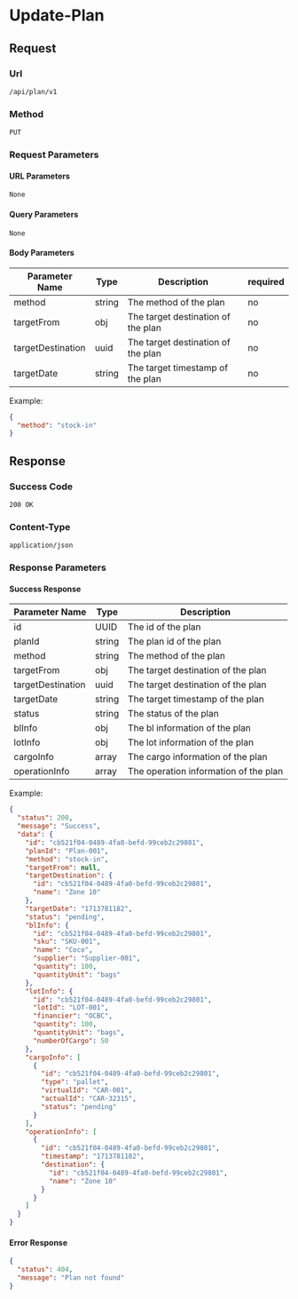 # Update-Plan

## Request

### Url

`/api/plan/v1`

### Method

`PUT`

### Request Parameters

#### URL Parameters

`None`

#### Query Parameters

`None`

#### Body Parameters

| Parameter Name    | Type   | Description                        | required |
|-------------------|--------|------------------------------------|----------|
| method            | string | The method of the plan             | no       |
| targetFrom        | obj    | The target destination of the plan | no       |
| targetDestination | uuid   | The target destination of the plan | no       |
| targetDate        | string | The target timestamp of the plan   | no       |

Example:

```json
{
  "method": "stock-in"
}
```

## Response

### Success Code

`200 OK`

### Content-Type

`application/json`

### Response Parameters

#### Success Response

| Parameter Name    | Type   | Description                           |
|-------------------|--------|---------------------------------------|
| id                | UUID   | The id of the plan                    |
| planId            | string | The plan id of the plan               |
| method            | string | The method of the plan                |
| targetFrom        | obj    | The target destination of the plan    |
| targetDestination | uuid   | The target destination of the plan    |
| targetDate        | string | The target timestamp of the plan      |
| status            | string | The status of the plan                |
| blInfo            | obj    | The bl information of the plan        |
| lotInfo           | obj    | The lot information of the plan       |
| cargoInfo         | array  | The cargo information of the plan     |
| operationInfo     | array  | The operation information of the plan |

Example:

```json
{
  "status": 200,
  "message": "Success",
  "data": {
    "id": "cb521f04-0489-4fa0-befd-99ceb2c29801",
    "planId": "Plan-001",
    "method": "stock-in",
    "targetFrom": null,
    "targetDestination": {
      "id": "cb521f04-0489-4fa0-befd-99ceb2c29801",
      "name": "Zone 10"
    },
    "targetDate": "1713781182",
    "status": "pending",
    "blInfo": {
      "id": "cb521f04-0489-4fa0-befd-99ceb2c29801",
      "sku": "SKU-001",
      "name": "Coco",
      "supplier": "Supplier-001",
      "quantity": 100,
      "quantityUnit": "bags"
    },
    "lotInfo": {
      "id": "cb521f04-0489-4fa0-befd-99ceb2c29801",
      "lotId": "LOT-001",
      "financier": "OCBC",
      "quantity": 100,
      "quantityUnit": "bags",
      "numberOfCargo": 50
    },
    "cargoInfo": [
      {
        "id": "cb521f04-0489-4fa0-befd-99ceb2c29801",
        "type": "pallet",
        "virtualId": "CAR-001",
        "actualId": "CAR-32315",
        "status": "pending"
      }
    ],
    "operationInfo": [
      {
        "id": "cb521f04-0489-4fa0-befd-99ceb2c29801",
        "timestamp": "1713781182",
        "destination": {
          "id": "cb521f04-0489-4fa0-befd-99ceb2c29801",
          "name": "Zone 10"
        }
      }
    ]
  }
}
```

#### Error Response

```json
{
  "status": 404,
  "message": "Plan not found"
}
```